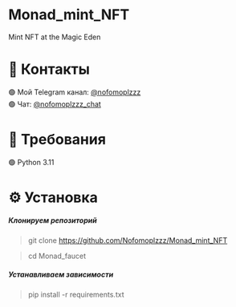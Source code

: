 # Monad_mint_NFT
Mint NFT at the Magic Eden

# 📢 Контакты
🟢 Мой Telegram канал: [@nofomoplzzz](https://t.me/nofomoplzzz)\
🟢 Чат: [@nofomoplzzz_chat](https://t.me/nofomoplzzz_chat)

# 🐍 Требования

🟢 Python 3.11

# ⚙️ Установка
##### Клонируем репозиторий
>git clone https://github.com/Nofomoplzzz/Monad_mint_NFT

>cd Monad_faucet

##### Устанавливаем зависимости
>pip install -r requirements.txt
